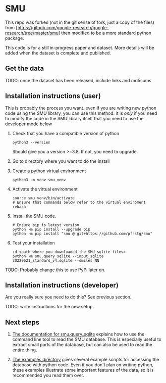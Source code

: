 # SMU

This repo was forked (not in the git sense of fork, just a copy of the files) from
[https://github.com/google-research/google-research/tree/master/smu]
then modified to be a more standard python package.


This code is for a still in-progress paper and dataset. More details will be
added when the dataset is complete and published.

## Get the data

TODO: once the dataset has been released, include links and md5sums

## Installation instructions (user)

This is probably the process you want. even if you are writing new python code
using the SMU library, you can use this method. It is *only* if you need to modify
the code in the SMU library itself that you need to use the developer mode below

1) Check that you have a compatible version of python
      ```
      python3 --version
      ```
   Should give you a version >=3.8.
   If not, you need to upgrade.

1) Go to directory where you want to do the install

1) Create a python virtual environment
      ```
      python3 -m venv smu_venv
      ```

1) Activate the virtual environment
      ```
      source smu_venv/bin/activate
      # Ensure that commands below refer to the virtual enviroment
      rehash
      ```

1) Install the SMU code.
      ```
      # Ensure pip is latest version
      python -m pip install --upgrade pip
      python -m pip install "smu @ git+https://github.com/pfrstg/smu"
      ```

1) Test your installation
      ```
      cd <path where you downloaded the SMU sqlite files>
      python -m smu.query_sqlite --input_sqlite 20220621_standard_v4.sqlite --smiles NN
      ```

TODO: Probably change this to use PyPi later on.



## Installation instructions (developer)

Are you really sure you need to do this? See previous section.

TODO: write instructions for the new setup

## Next steps

1) [The documentation for smu.query_sqlite](docs/query_sqlite.md) explains
how to use the command line tool to read the SMU database. This is
especially useful to extract small parts of the database, but can also
be used to read the entire thing.

1) [The examples directory](docs/examples.md) gives several example scripts for
accessing the database with python code. Even if you don't plan on
writing python, these examples illustrate some important features of
the data, so it is recommended you read them over.
